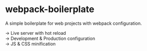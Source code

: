 # webpack-boilerplate
A simple boilerplate for web projects with webpack configuration.

-> Live server with hot reload  
-> Development & Production configuration  
-> JS & CSS minification  
